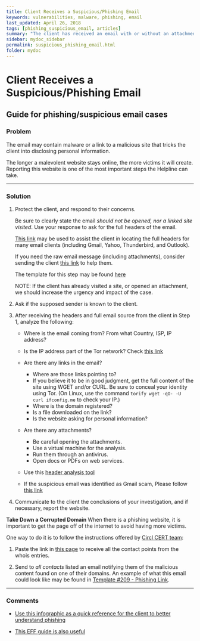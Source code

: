 ```yaml
---
title: Client Receives a Suspicious/Phishing Email
keywords: vulnerabilities, malware, phishing, email
last_updated: April 26, 2018
tags: [phishing_suspicious_email, articles]
summary: "The client has received an email with or without an attachment from a known or unknown source."
sidebar: mydoc_sidebar
permalink: suspicious_phishing_email.html
folder: mydoc
---
```



# Client Receives a Suspicious/Phishing Email 
## Guide for phishing/suspicious email cases

### Problem

The email may contain malware or a link to a malicious site that tricks the
client into disclosing personal information. 

The longer a malevolent website stays online, the more victims it will create.
Reporting this website is one of the most important steps the Helpline can take.


* * *


### Solution

1. Protect the client, and respond to their concerns. 

    Be sure to clearly state the email *should not be opened, nor a linked site
visited*. Use your response to ask for the full headers of the email. 

    [This link](https://www.circl.lu/pub/tr-07/) may be used to assist the client in locating the full headers for many
email clients (including Gmail, Yahoo, Thunderbird, and Outlook).

    If you need the raw email message (including attachments), consider sending the
client [this link](https://www.circl.lu/pub/tr-34/) to help them.

    The template for this step may be found [here](../Templates/Phishing-First_Email.md)

    NOTE: If the client has already visited a site, or opened an attachment, we
should increase the urgency and impact of the case. 

2. Ask if the supposed sender is known to the client.

3. After receiving the headers and full email source from the client in Step 1, analyze the following:
    - Where is the email coming from? From what Country, ISP, IP address?
    - Is the IP address part of the Tor network? Check [this link](https://www.dan.me.uk/tornodes)
    - Are there any links in the email?
        - Where are those links pointing to?
        - If you believe it to be in good judgment, get the full content of the site using WGET and/or CURL. Be sure to conceal your identity using Tor. (On Linux, use the command `torify wget -qO- -U curl ifconfig.me` to check your IP.)
        - Where is the domain registered?
        - Is a file downloaded on the link?
        - Is the website asking for personal information?
    - Are there any attachments?
        - Be careful opening the attachments.
        - Use a virtual machine for the analysis.
        - Run them through an antivirus.
        - Open docs or PDFs on web services.

    - Use this [header analysis tool](https://toolbox.googleapps.com/apps/messageheader/)

    - If the suspicious email was identified as Gmail scam, Please follow [this link](https://support.google.com/mail/answer/1074268?hl=en)

4. Communicate to the client the conclusions of your investigation, and if
necessary, report the website.



**Take Down a Corrupted Domain**
When there is a phishing website, it is important to get the page off of the
internet to avoid having more victims. 

One way to do it is to follow the instructions offered by [Circl CERT team](www.circl.lu):

1. Paste the link in [this page](https://www.circl.lu/urlabuse/) to receive all the contact points from the whois entries.

2. Send to *all contacts* listed an email notifying them of the malicious
content found on one of their domains. An example of what this email could look like may be found in [Template #209 - Phishing Link](../Templates/Phishing_Link.md).


* * *


### Comments

* [Use this infographic as a quick reference for the client to better understand phishing](https://phishme.com/project/how-to-spot-a-phish/)

* [This EFF guide is also useful](https://ssd.eff.org/en/module/how-avoid-phishing-attacks)

